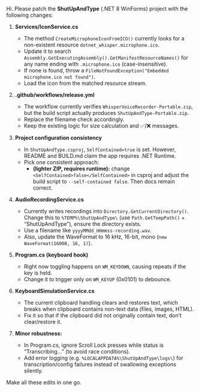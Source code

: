 Hi. Please patch the **ShutUpAndType** (.NET 8 WinForms) project with the following changes:

1. **Services/IconService.cs**
   - The method `CreateMicrophoneIconFromICO()` currently looks for a non-existent resource `dotnet_whisper.microphone.ico`.
   - Update it to search `Assembly.GetExecutingAssembly().GetManifestResourceNames()` for any name ending with `.microphone.ico` (case-insensitive).
   - If none is found, throw a `FileNotFoundException("Embedded microphone.ico not found")`.
   - Load the icon from the matched resource stream.

2. **.github/workflows/release.yml**
   - The workflow currently verifies `WhisperVoiceRecorder-Portable.zip`, but the build script actually produces `ShutUpAndType-Portable.zip`.
   - Replace the filename check accordingly.
   - Keep the existing logic for size calculation and ✅/❌ messages.

3. **Project configuration consistency**
   - In `ShutUpAndType.csproj`, `SelfContained=true` is set. However, README and BUILD.md claim the app requires .NET Runtime.
   - Pick one consistent approach:
     - **(lighter ZIP, requires runtime):** change `<SelfContained>false</SelfContained>` in csproj and adjust the build script to `--self-contained false`. Then docs remain correct.

4. **AudioRecordingService.cs**
   - Currently writes recordings into `Directory.GetCurrentDirectory()`. Change this to `%TEMP%\ShutUpAndType\` (use `Path.GetTempPath()` + “ShutUpAndType”), ensure the directory exists.
   - Use a filename like `yyyyMMdd_HHmmss-recording.wav`.
   - Also, update the WaveFormat to 16 kHz, 16-bit, mono (`new WaveFormat(16000, 16, 1)`).

5. **Program.cs (keyboard hook)**
   - Right now toggling happens on `WM_KEYDOWN`, causing repeats if the key is held.
   - Change it to trigger only on `WM_KEYUP` (0x0101) to debounce.

6. **KeyboardSimulationService.cs**
   - The current clipboard handling clears and restores text, which breaks when clipboard contains non-text data (files, images, HTML).
   - Fix it so that if the clipboard did not originally contain text, don’t clear/restore it.

7. **Minor robustness:**
   - In Program.cs, ignore Scroll Lock presses while status is “Transcribing...” (to avoid race conditions).
   - Add error logging (e.g. `%LOCALAPPDATA%\ShutUpAndType\logs\`) for transcription/config failures instead of swallowing exceptions silently.

Make all these edits in one go.
